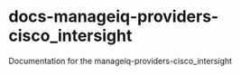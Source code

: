 # docs-manageiq-providers-cisco_intersight
Documentation for the manageiq-providers-cisco_intersight
